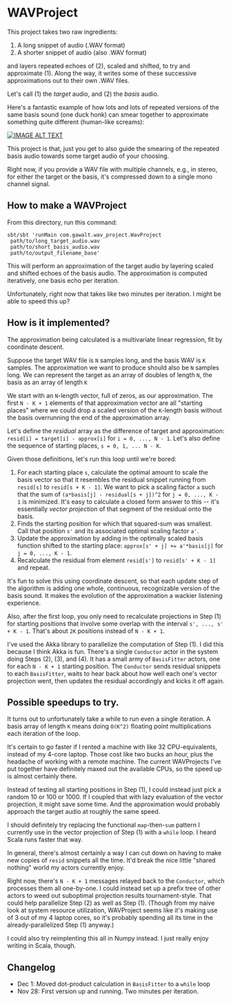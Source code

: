 # WAVProject

This project takes two raw ingredients:

1. A long snippet of audio (.WAV format)
2. A shorter snippet of audio (also .WAV format)

and layers repeated echoes of (2), scaled and shifted,
to try and approximate (1).  Along the way, it writes
some of these successive approximations out to their
own .WAV files.

Let's call (1) the *target* audio, and (2) the *basis*
audio.

Here's a fantastic example of how lots and lots of
repeated versions of the same basis sound (one duck honk)
can smear together to approximate something quite
different (human-like screams):

[![IMAGE ALT TEXT](http://img.youtube.com/vi/nHc288IPFzk/0.jpg)](http://www.youtube.com/watch?v=nHc288IPFzk "Duck Army")

This project is that, just you get to also guide the smearing
of the repeated basis audio towards some target audio
of your choosing.

Right now, if you provide a WAV file with multiple channels,
e.g., in stereo, for either the target or the basis, it's
compressed down to a single mono channel signal.

## How to make a WAVProject

From this directory, run this command:

```
sbt/sbt 'runMain com.gawalt.wav_project.WavProject 
 path/to/long_target_audio.wav
 path/to/short_basis_audio.wav
 path/to/output_filename_base'
```

This will perform an approximation of the target audio by
layering scaled and shifted echoes of the basis audio.
The approximation is computed iteratively, one basis echo
per iteration.  

Unfortunately, right now that takes like two minutes per
iteration.  I might be able to speed this up?

## How is it implemented?

The approximation being calculated is a multivariate
linear regression, fit by coordinate descent.

Suppose the target WAV file is `N` samples long, and the
basis WAV is `K` samples.  The approximation we want to
produce should also be `N` samples long.  We can represent
the target as an array of doubles of length `N`, the basis
as an array of length `K`

We start with an `N`-length vector, full of zeros, as our
approximation.  The first `N - K + 1` elements of that
approximation vector are all "starting places" where we
could drop a scaled version of the `K`-length basis without
the basis overrunning the end of the approximation array.

Let's define the *residual* array as the difference of
target and approximation: `resid[i] = target[i] - approx[i]`
for `i = 0, ..., N - 1`.  Let's also define the sequence of
starting places, `s = 0, 1, ... N - K`.

Given those definitions, let's run this loop until we're bored:

1. For each starting place `s`, calculate the optimal amount
   to scale the basis vector so that it resembles the residual
   snippet running from `resid[s]` to `resid[s + K - 1]`.
   We want to pick a scaling factor `a` such that
   the sum of `(a*basis[j] - residual[s + j])^2` for
   `j = 0, ..., K - 1` is minimized.  It's easy to calculate
   a closed form answer to this -- it's essentially *vector
   projection* of that segment of the residual onto the basis.
2. Finds the starting position for which that squared-sum was
   smallest.  Call that position `s'` and its associated
   optimal scaling factor `a'`.
3. Update the approximation by adding in the optimally
   scaled basis function shifted to the starting place:
   `approx[s' + j] += a'*basis[j]` for `j = 0, ..., K - 1`.
4. Recalculate the residual from element `resid[s']` to
   `resid[s' + K - 1]` and repeat.

It's fun to solve this using coordinate descent, so that each
update step of the algorithm is adding one whole, continuous,
recognizable version of the basis sound.  It makes the evolution
of the approximation a wackier listening experience.

Also, after the first loop, you only need to recalculate
projections in Step (1) for starting positions that involve
some overlap with the interval `s', ..., s' + K - 1`.  That's
about `2K` positions instead of `N - K + 1`.

I've used the Akka library to parallelize the computation of
Step (1).  I did this because I think Akka is fun.  There's
a single `Conductor` actor in the system doing Steps (2),
(3), and (4).  It has a small army of `BasisFitter` actors,
one for each `N - K + 1` starting position.  The `Conductor`
sends residual snippets to each `BasisFitter`, waits to hear
back about how well each one's vector projection went, then
updates the residual accordingly and kicks it off again.

## Possible speedups to try.

It turns out to unfortunately take a while to run even a single
iteration.  A basis array of length `K` means doing `O(K^2)`
floating point multiplications each iteration of the loop.

It's certain to go faster if I rented a machine with like 32
CPU-equivalents, instead of my 4-core laptop.  Those cost
like two bucks an hour, plus the headache of working with
a remote machine.  The current WAVProjects I've put together
have definitely maxed out the available CPUs, so the speed
up is almost certainly there.

Instead of testing all starting positions in Step (1), I could
instead just pick a random 10 or 100 or 1000.  If I coupled that
with lazy evaluation of the vector projection, it might save
some time.  And the approximation would probably approach
the target audio at roughly the same speed.

I should definitely try replacing the functional
`map`-then-`sum` pattern I currently use in the vector projection
of Step (1) with a `while` loop.  I heard Scala runs faster
that way.

In general, there's almost certainly a way I can cut
down on having to make new copies of `resid` snippets
all the time.  It'd break the nice little "shared nothing"
world my actors currently enjoy.

Right now, there's `N - K + 1` messages relayed back to
the `Conductor`, which processes them all one-by-one.
I could instead set up a prefix tree of other actors to
weed out suboptimal projection results tournament-style.
That could help parallelize Step (2) as well as Step (1).
(Though from my naive look at system resource utilization,
WAVProject seems like it's making use of 3 out of my 4
laptop cores, so it's probably spending all its time in
the already-parallelized Step (1) anyway.)

I could also try reimplenting this all in Numpy instead.
I just really enjoy writing in Scala, though.

## Changelog

* Dec 1: Moved dot-product calculation in `BasisFitter` to a `while` loop
* Nov 28: First version up and running. Two minutes per iteration.

[comment]: # (First run went slow:)

[comment]: # (1 update: 9:52 PM)
[comment]: # (2 updates: 9:54 PM)
[comment]: # (4 updates: 9:58 PM)
[comment]: # (8 updates: 10:04 PM)
[comment]: # (16 updates: 10:18 PM)
[comment]: # (32 updates: 10:43 PM)
[comment]: # (64 updates: 11:35 PM)
[comment]: # (128 updates: 1:15 AM)
[comment]: # (256 updates: 4:31 AM)
[comment]: # (512 updates: 11:10 AM)
[comment]: # (1024 updates: 12:16 AM)
